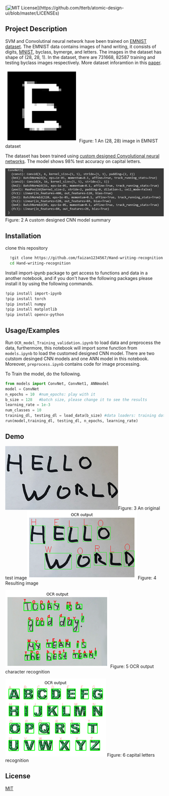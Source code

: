 

[![MIT License](https://img.shields.io/apm/l/atomic-design-ui.svg?)](https://github.com/tterb/atomic-design-ui/blob/master/LICENSEs)

## Project Description
SVM and Convolutinal neural network have been 
trained on [EMNIST dataset](https://arxiv.org/pdf/1702.05373.pdf). The EMNIST data contains
images of hand writing, it consists of digits, [MNIST](http://yann.lecun.com/exdb/mnist/),
byclass, bymerge, and letters. 
The images in the dataset has shape of (28, 28, 1).
In the dataset, there are 731668, 82587 training and
testing byclass images respectively.
More dataset inforamtion in this [paper](https://arxiv.org/pdf/1702.05373.pdf).

![App Screenshot](https://github.com/faizan1234567/Hand-writing-recognition/blob/main/images/segmented_char5.png?raw=true)
Figure: 1 An (28, 28) image in EMNIST dataset

The dataset has been trained using [custom designed Convolutional neural networks](https://github.com/faizan1234567/Hand-writing-recognition/blob/main/training%26val%20files/models.ipynb).
The model shows 98% test accuracy on capital letters.

![App Screenshot](https://github.com/faizan1234567/Hand-writing-recognition/blob/main/images/model_detail.png?raw=true)
Figure: 2 A custom designed CNN model summary







## Installation

clone this repository

```bash
  !git clone https://github.com/faizan1234567/Hand-writing-recognition
  cd Hand-writing-recognition
```
Install import-ipynb package to get access to functions and data in 
a another notebook, and if you don't have the following packages please install it 
by using the following commands.
```bash
!pip install import-ipynb
!pip install torch
!pip install numpy
!pip install matplotlib
!pip install opencv-python
```


## Usage/Examples
Run ```OCR_model_Training_validation.ipynb``` to load data and preprocess the data,
furthermore, this notebook will import some function from 
```models.ipynb``` to load the customed designed CNN model. There are 
two cutstom desinged CNN models and one ANN model in this notebook. Moreover, 
```preprocess.ipynb``` contains code for image processing.

To Train the model, do the following.
```python
from models import ConvNet, ConvNet1, ANNmodel
model = ConvNet
n_epochs = 10  #num_epochs: play with it
b_size = 128   #batch size, please change it to see the results
learning_rate = 1e-3
num_classes = 10
training_dl, testing_dl = load_data(b_size) #data loaders: training data loader, testing data loader
run(model,training_dl, testing_dl, n_epochs, learning_rate)
```



## Demo
![App Screenshot](https://github.com/faizan1234567/Hand-writing-recognition/blob/main/images/origina_img.png?raw=true)Figure: 3 An original test image![App Screenshot](https://github.com/faizan1234567/Hand-writing-recognition/blob/main/images/output_img.png?raw=true) Figure: 4 Resulting image

![App Screenshot](https://github.com/faizan1234567/Hand-writing-recognition/blob/main/images/result1.png?raw=true)
Figure: 5 OCR output character recognition

![App Screenshot](https://github.com/faizan1234567/Hand-writing-recognition/blob/main/images/result.png?raw=true)
Figure: 6 capital letters recognition
## License

[MIT](https://choosealicense.com/licenses/mit/)

